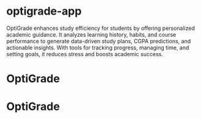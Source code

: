 # optigrade-app
OptiGrade enhances study efficiency for students by offering personalized academic guidance. It analyzes learning history, habits, and course performance to generate data-driven study plans, CGPA predictions, and actionable insights. With tools for tracking progress, managing time, and setting goals, it reduces stress and boosts academic success.
# OptiGrade
# OptiGrade
